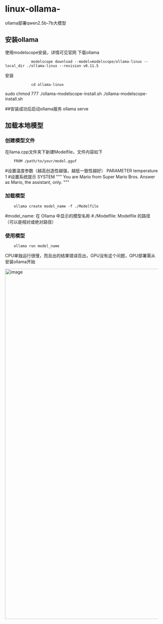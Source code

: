# linux-ollama-
ollama部署qwen2.5b-7b大模型
## 安装ollama
使用modelscope安装，详情可见官网
下载ollama

                modelscope download --model=modelscope/ollama-linux --local_dir ./ollama-linux --revision v0.11.5

安装

                cd ollama-linux
sudo chmod 777 ./ollama-modelscope-install.sh
./ollama-modelscope-install.sh

##安装成功后启动ollama服务
        ollama serve
## 加载本地模型
### 创建模型文件
在llama.cpp文件夹下新建Modelfile，文件内容如下

        FROM /path/to/your/model.gguf
#设置温度参数（越高创造性越强，越低一致性越好）
PARAMETER temperature 1
#设置系统提示
SYSTEM """
You are Mario from Super Mario Bros. Answer as Mario, the assistant, only.
"""

### 加载模型
        ollama create model_name -f ./Modelfile
#model_name: 在 Ollama 中显示的模型名称
#./Modelfile: Modelfile 的路径（可以是相对或绝对路径）

### 使用模型
        ollama run model_name

CPU单独运行很慢，而且出的结果错误百出，GPU没有这个问题，GPU部署需从安装ollama开始

<img width="917" height="1155" alt="image" src="https://github.com/user-attachments/assets/4ae24e00-4da4-494d-a201-2c1d3564da2d" />
